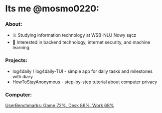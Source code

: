 # Its me @mosmo0220:
### About:
* ☠️ Studying information technology at WSB-NLU Nowy sącz
* 👀 Interested in backend technology, internet security, and machine learning

### Projects:
* log4daily / log4daily-TUI - simple app for daily tasks and milestones with diary
* HowToStayAnonymous - step-by-step tutorial about computer privacy

### Computer:
[UserBenchmarks: Game 72%, Desk 86%, Work 68%](https://www.userbenchmark.com/UserRun/53204678)  


<!---
mosmo0220/mosmo0220 is a ✨ special ✨ repository because its `README.md` (this file) appears on your GitHub profile.
You can click the Preview link to take a look at your changes.
--->
